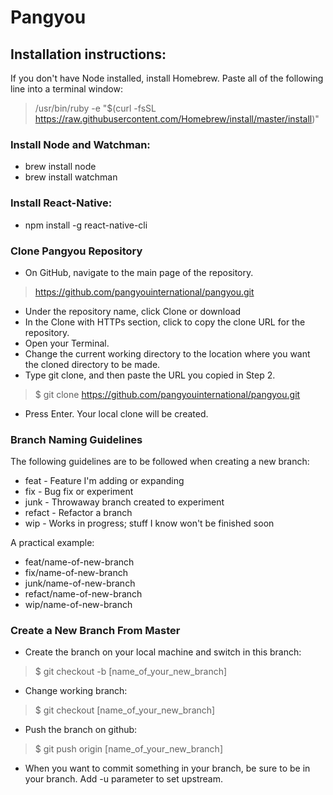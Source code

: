 # Pangyou

## Installation instructions:

If you don't have Node installed, install Homebrew.  Paste all of the following line into a terminal window:
> /usr/bin/ruby -e "$(curl -fsSL https://raw.githubusercontent.com/Homebrew/install/master/install)"

### Install Node and Watchman:

- brew install node
- brew install watchman


### Install React-Native:

- npm install -g react-native-cli


### Clone Pangyou Repository

- On GitHub, navigate to the main page of the repository.

> https://github.com/pangyouinternational/pangyou.git

- Under the repository name, click Clone or download
- In the Clone with HTTPs section, click  to copy the clone URL for the repository.
- Open your Terminal.
- Change the current working directory to the location where you want the cloned directory to be made.
- Type git clone, and then paste the URL you copied in Step 2.

> $ git clone https://github.com/pangyouinternational/pangyou.git

- Press Enter. Your local clone will be created.


### Branch Naming Guidelines

The following guidelines are to be followed when creating a new branch:

* feat - Feature I'm adding or expanding
* fix - Bug fix or experiment
* junk - Throwaway branch created to experiment
* refact - Refactor a branch
* wip - Works in progress; stuff I know won't be finished soon

A practical example:
- feat/name-of-new-branch
- fix/name-of-new-branch
- junk/name-of-new-branch
- refact/name-of-new-branch
- wip/name-of-new-branch


### Create a New Branch From Master

- Create the branch on your local machine and switch in this branch:

> $ git checkout -b [name_of_your_new_branch]

- Change working branch:

> $ git checkout [name_of_your_new_branch]

- Push the branch on github:

> $ git push origin [name_of_your_new_branch]

- When you want to commit something in your branch, be sure to be in your branch. Add -u parameter to set upstream.
